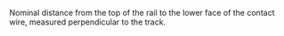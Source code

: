 Nominal distance from the top of the rail to the lower face of the contact wire, measured perpendicular to the track.
